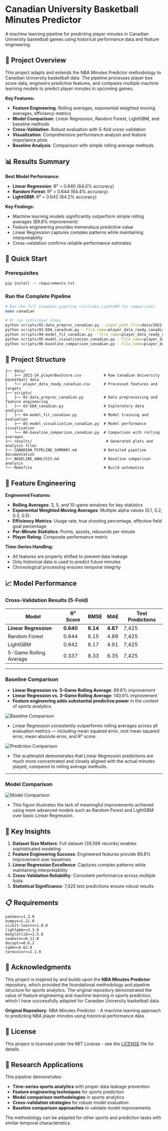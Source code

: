 # Canadian University Basketball Minutes Predictor

A machine learning pipeline for predicting player minutes in Canadian University basketball games using historical performance data and feature engineering.

## 🏀 Project Overview

This project adapts and extends the NBA Minutes Predictor methodology to Canadian University basketball data. The pipeline processes player box score data, engineers predictive features, and compares multiple machine learning models to predict player minutes in upcoming games.

**Key Features:**
- **Feature Engineering**: Rolling averages, exponential weighted moving averages, efficiency metrics
- **Model Comparison**: Linear Regression, Random Forest, LightGBM, and baseline methods
- **Cross-Validation**: Robust evaluation with 5-fold cross-validation
- **Visualization**: Comprehensive performance analysis and feature importance plots
- **Baseline Analysis**: Comparison with simple rolling average methods

## 📊 Results Summary

**Best Model Performance:**
- **Linear Regression**: R² = 0.640 (64.0% accuracy)
- **Random Forest**: R² = 0.644 (64.4% accuracy)
- **LightGBM**: R² = 0.642 (64.2% accuracy)

**Key Findings:**
- Machine learning models significantly outperform simple rolling averages (89.8% improvement)
- Feature engineering provides tremendous predictive value
- Linear Regression captures complex patterns while maintaining interpretability
- Cross-validation confirms reliable performance estimates

## 🚀 Quick Start

### Prerequisites
```bash
pip install -r requirements.txt
```

### Run the Complete Pipeline
```bash
# Run the full Canadian pipeline (includes LightGBM for comparison)
make canadian

# Or run individual steps
python scripts/02-data_preproc_canadian.py --input_path_file=data/2022-24_playerBoxScore.csv --save_folder=data
python scripts/03-EDA_canadian.py --file_name=player_data_ready_canadian.csv --save_folder=results
python scripts/04-model_fit_canadian.py --file_name=player_data_ready_canadian.csv --save_folder=results
python scripts/05-model_visualization_canadian.py --file_name=player_data_ready_canadian.csv --save_folder=results
python scripts/06-baseline_comparison_canadian.py --file_name=player_data_ready_canadian.csv --save_folder=results
```

## 📁 Project Structure

```
├── data/
│   ├── 2022-24_playerBoxScore.csv          # Raw Canadian University basketball data
│   └── player_data_ready_canadian.csv      # Processed features and targets
├── scripts/
│   ├── 02-data_preproc_canadian.py         # Data preprocessing and feature engineering
│   ├── 03-EDA_canadian.py                  # Exploratory data analysis
│   ├── 04-model_fit_canadian.py            # Model training and evaluation
│   ├── 05-model_visualization_canadian.py  # Model performance visualization
│   └── 06-baseline_comparison_canadian.py  # Comparison with rolling averages
├── results/                                 # Generated plots and analysis files
├── CANADIAN_PIPELINE_SUMMARY.md            # Detailed pipeline documentation
├── BASELINE_ANALYSIS.md                    # Baseline comparison analysis
└── Makefile                                # Build automation
```

## 🔧 Feature Engineering

**Engineered Features:**
- **Rolling Averages**: 3, 5, and 10-game windows for key statistics
- **Exponential Weighted Moving Averages**: Multiple alpha values (0.1, 0.2, 0.3, 0.5)
- **Efficiency Metrics**: Usage rate, true shooting percentage, effective field goal percentage
- **Per-Minute Statistics**: Points, assists, rebounds per minute
- **Player Rating**: Composite performance metric

**Time-Series Handling:**
- All features are properly shifted to prevent data leakage
- Only historical data is used to predict future minutes
- Chronological processing ensures temporal integrity

## 📈 Model Performance

### Cross-Validation Results (5-Fold)

| Model                  | R² Score | RMSE | MAE  | Test Predictions |
|------------------------|----------|------|------|------------------|
| **Linear Regression**  | **0.640** | **6.14** | **4.87** | 7,425 |
| Random Forest          | 0.644     | 6.15 | 4.89 | 7,425 |
| LightGBM               | 0.642     | 6.17 | 4.91 | 7,425 |
| 5-Game Rolling Average | 0.337     | 8.33 | 6.35 | 7,425 |

---

### Baseline Comparison

- **Linear Regression vs. 5-Game Rolling Average**: 89.8% improvement  
- **Linear Regression vs. 3-Game Rolling Average**: 140.6% improvement  
- **Feature engineering adds substantial predictive power** in the context of sports analytics.

![Baseline Comparison](results/baseline_comparison_canadian.png)

- Linear Regression consistently outperforms rolling averages across all evaluation metrics — including mean squared error, root mean squared error, mean absolute error, and R² score.

![Prediction Comparison](results/prediction_comparison_plots_canadian.png)

- The scatterplot demonstrates that Linear Regression predictions are much more concentrated and closely aligned with the actual minutes played, compared to rolling average methods.

---

### Model Comparison

![Model Comparison](results/prediction_scatter_plots_canadian.png)

- This figure illustrates the lack of meaningful improvements achieved using more advanced models such as Random Forest and LightGBM over basic Linear Regression.




## 🎯 Key Insights

1. **Dataset Size Matters**: Full dataset (39,586 records) enables sophisticated modeling
2. **Feature Engineering Success**: Engineered features provide 89.8% improvement over baselines
3. **Linear Regression Excellence**: Captures complex patterns while maintaining interpretability
4. **Cross-Validation Reliability**: Consistent performance across multiple folds
5. **Statistical Significance**: 7,425 test predictions ensure robust results

## 📋 Requirements

```
pandas>=1.3.0
numpy>=1.21.0
scikit-learn>=1.0.0
lightgbm>=3.3.0
matplotlib>=3.5.0
seaborn>=0.11.0
docopt>=0.6.2
tqdm>=4.62.0
termcolor>=1.1.0
```

## 🤝 Acknowledgments

This project is inspired by and builds upon the **NBA Minutes Predictor** repository, which provided the foundational methodology and pipeline structure for sports analytics. The original repository demonstrated the value of feature engineering and machine learning in sports prediction, which I have successfully adapted for Canadian University basketball data.

**Original Repository**: NBA Minutes Predictor - A machine learning approach to predicting NBA player minutes using historical performance data.

## 📄 License

This project is licensed under the MIT License - see the [LICENSE](LICENSE) file for details.

## 🔬 Research Applications

This pipeline demonstrates:
- **Time-series sports analytics** with proper data leakage prevention
- **Feature engineering techniques** for sports prediction
- **Model comparison methodologies** in sports analytics
- **Cross-validation strategies** for robust model evaluation
- **Baseline comparison approaches** to validate model improvements

The methodology can be adapted for other sports and prediction tasks with similar temporal characteristics.
